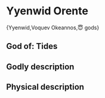 # Yyenwid Orente

{Yyenwid,Voquev Okeannos,😇 gods}

## **God of:** Tides

## **Godly description**

## **Physical description**